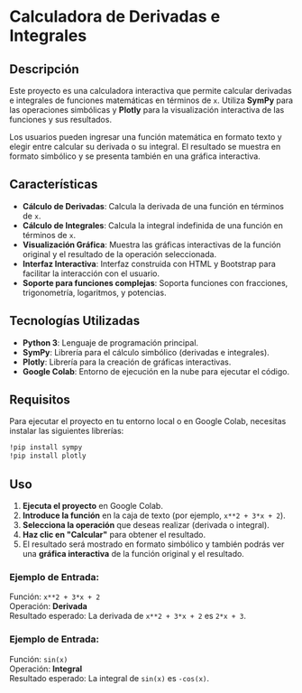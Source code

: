 # Calculadora de Derivadas e Integrales

## Descripción

Este proyecto es una calculadora interactiva que permite calcular derivadas e integrales de funciones matemáticas en términos de `x`. Utiliza **SymPy** para las operaciones simbólicas y **Plotly** para la visualización interactiva de las funciones y sus resultados.

Los usuarios pueden ingresar una función matemática en formato texto y elegir entre calcular su derivada o su integral. El resultado se muestra en formato simbólico y se presenta también en una gráfica interactiva.

## Características

- **Cálculo de Derivadas**: Calcula la derivada de una función en términos de `x`.
- **Cálculo de Integrales**: Calcula la integral indefinida de una función en términos de `x`.
- **Visualización Gráfica**: Muestra las gráficas interactivas de la función original y el resultado de la operación seleccionada.
- **Interfaz Interactiva**: Interfaz construida con HTML y Bootstrap para facilitar la interacción con el usuario.
- **Soporte para funciones complejas**: Soporta funciones con fracciones, trigonometría, logaritmos, y potencias.

## Tecnologías Utilizadas

- **Python 3**: Lenguaje de programación principal.
- **SymPy**: Librería para el cálculo simbólico (derivadas e integrales).
- **Plotly**: Librería para la creación de gráficas interactivas.
- **Google Colab**: Entorno de ejecución en la nube para ejecutar el código.

## Requisitos

Para ejecutar el proyecto en tu entorno local o en Google Colab, necesitas instalar las siguientes librerías:

```bash
!pip install sympy
!pip install plotly
```
## Uso

1. **Ejecuta el proyecto** en Google Colab.
2. **Introduce la función** en la caja de texto (por ejemplo, `x**2 + 3*x + 2`).
3. **Selecciona la operación** que deseas realizar (derivada o integral).
4. **Haz clic en "Calcular"** para obtener el resultado.
5. El resultado será mostrado en formato simbólico y también podrás ver una **gráfica interactiva** de la función original y el resultado.

### Ejemplo de Entrada:

Función: `x**2 + 3*x + 2`  
Operación: **Derivada**  
Resultado esperado: La derivada de `x**2 + 3*x + 2` es `2*x + 3`.

### Ejemplo de Entrada:

Función: `sin(x)`  
Operación: **Integral**  
Resultado esperado: La integral de `sin(x)` es `-cos(x)`.
